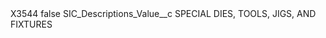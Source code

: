 <?xml version="1.0" encoding="UTF-8"?>
<CustomMetadata xmlns="http://soap.sforce.com/2006/04/metadata" xmlns:xsi="http://www.w3.org/2001/XMLSchema-instance" xmlns:xsd="http://www.w3.org/2001/XMLSchema">
    <label>X3544</label>
    <protected>false</protected>
    <values>
        <field>SIC_Descriptions_Value__c</field>
        <value xsi:type="xsd:string">SPECIAL DIES, TOOLS, JIGS, AND FIXTURES</value>
    </values>
</CustomMetadata>
